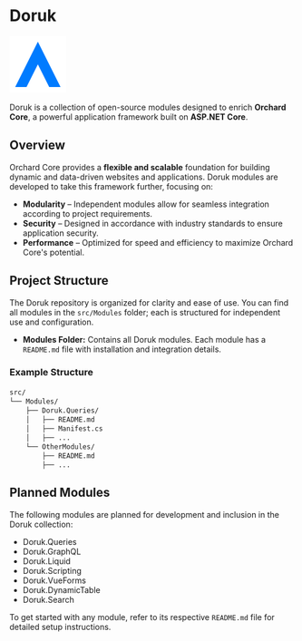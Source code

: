 # Doruk

![Doruk Logo](doruk.png)

Doruk is a collection of open-source modules designed to enrich **Orchard Core**, a powerful application framework built on **ASP.NET Core**.

## Overview

Orchard Core provides a **flexible and scalable** foundation for building dynamic and data-driven websites and applications. Doruk modules are developed to take this framework further, focusing on:

- **Modularity** – Independent modules allow for seamless integration according to project requirements.
- **Security** – Designed in accordance with industry standards to ensure application security.
- **Performance** – Optimized for speed and efficiency to maximize Orchard Core's potential.

## Project Structure

The Doruk repository is organized for clarity and ease of use. You can find all modules in the `src/Modules`
folder; each is structured for independent use and configuration.

- **Modules Folder:**
  Contains all Doruk modules. Each module has a `README.md` file with installation and integration details.

### Example Structure
```
src/
└── Modules/
    ├── Doruk.Queries/
    │   ├── README.md
    │   ├── Manifest.cs
    │   ├── ...
    └── OtherModules/
        ├── README.md
        ├── ...
```

## Planned Modules

The following modules are planned for development and inclusion in the Doruk collection:

- Doruk.Queries
- Doruk.GraphQL
- Doruk.Liquid
- Doruk.Scripting
- Doruk.VueForms
- Doruk.DynamicTable
- Doruk.Search


To get started with any module, refer to its respective `README.md` file for detailed setup instructions.
